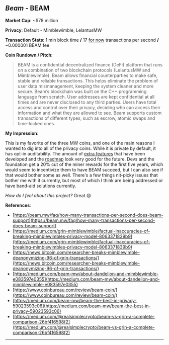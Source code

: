 
## *Beam* - BEAM

**Market Cap**: ~$78 million

**Privacy**: Default - Mimblewimble, LelantusMW 

**Transaction Stats**: 1 min block time **/** 17 [for now](https://beam.mw/faq/how-many-transactions-per-second-does-beam-support) transactions per second **/** ~0.000001 BEAM fee

**Coin Rundown / Pitch**: 

> BEAM is a confidential decentralized finance (DeFi) platform that runs on a combination of two blockchain protocols (LelantusMW and Mimblewimble). Beam allows financial counterparties to make safe, stable and reliable transactions. This helps eliminate the problem of user data mismanagement, keeping the system cleaner and more secure. Beam’s blockchain was built on the C++ programming language from scratch. User addresses are kept confidential at all times and are never disclosed to any third parties. Users have total access and control over their privacy, deciding who can access their information and what they are allowed to see. Beam supports custom transactions of different types, such as escrow, atomic swaps and time-locked ones.

**My Impression**: 

This is my favorite of the three MW coins, and one of the main reasons I wanted to dig into all of the privacy coins. While it is private by default, it has opt-in auditability. The amount of [extra features](https://beam.mw/features) that have been developed and the [roadmap](https://beam.mw/#roadmap) look very good for the future. Devs and the foundation get a 20% cut of the miner rewards for the first five years, which would seem to incentivize them to have BEAM succeed, but I can also see if that would bother some as well. There's a few things nit-picky issues that bother me with it currently, but most of which I think are being addressed or have band-aid solutions currently.

*How do I feel about this project?* Great 😄

**References**:
- [https://beam.mw/faq/how-many-transactions-per-second-does-beam-support](https://beam.mw/faq/how-many-transactions-per-second-does-beam-support)
- [https://medium.com/grin-mimblewimble/factual-inaccuracies-of-breaking-mimblewimbles-privacy-model-8063371839b9](https://medium.com/grin-mimblewimble/factual-inaccuracies-of-breaking-mimblewimbles-privacy-model-8063371839b9)
- [https://news.bitcoin.com/researcher-breaks-mimblewimble-deanonymizing-96-of-grin-transactions/](https://news.bitcoin.com/researcher-breaks-mimblewimble-deanonymizing-96-of-grin-transactions/)
- [https://medium.com/beam-mw/about-dandelion-and-mimblewimble-e083597e0355](https://medium.com/beam-mw/about-dandelion-and-mimblewimble-e083597e0355)
- [https://www.coinbureau.com/review/beam-coin/](https://www.coinbureau.com/review/beam-coin/)
- [https://medium.com/beam-mw/beam-the-best-in-privacy-59023593c06](https://medium.com/beam-mw/beam-the-best-in-privacy-59023593c06)
- [https://medium.com/@realsimplecrypto/beam-vs-grin-a-complete-comparison-26bf416598f2](https://medium.com/@realsimplecrypto/beam-vs-grin-a-complete-comparison-26bf416598f2)

---
